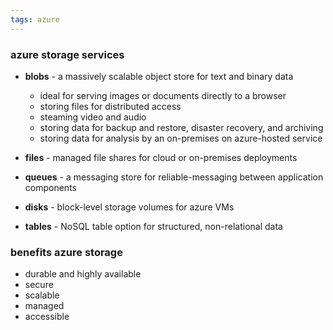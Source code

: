 ```yaml
---
tags: azure
---
```


### azure storage services
- **blobs** - a massively scalable object store for text and binary data
	- ideal for serving images or documents directly to a browser
	- storing files for distributed access
	- steaming video and audio
	- storing data for backup and restore, disaster recovery, and archiving
	- storing data for analysis by an on-premises on azure-hosted service

- **files** - managed file shares for cloud or on-premises deployments

- **queues** - a messaging store for reliable-messaging between application components

- **disks** - block-level storage volumes for azure VMs

- **tables** - NoSQL table option for structured, non-relational data

### benefits azure storage
- durable and highly available
- secure
- scalable
- managed
- accessible